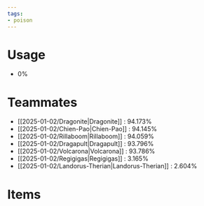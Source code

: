 ```yaml
---
tags:
- poison
---
```

# Usage
- 0%
# Teammates
- [[2025-01-02/Dragonite|Dragonite]] : 94.173%
- [[2025-01-02/Chien-Pao|Chien-Pao]] : 94.145%
- [[2025-01-02/Rillaboom|Rillaboom]] : 94.059%
- [[2025-01-02/Dragapult|Dragapult]] : 93.796%
- [[2025-01-02/Volcarona|Volcarona]] : 93.786%
- [[2025-01-02/Regigigas|Regigigas]] : 3.165%
- [[2025-01-02/Landorus-Therian|Landorus-Therian]] : 2.604%
# Items